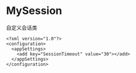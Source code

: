 # MySession
自定义会话类

    <?xml version="1.0"?>
    <configuration>
      <appSettings>
        <add key="SessionTimeout" value="30"></add>
      </appSettings>
    </configuration>
